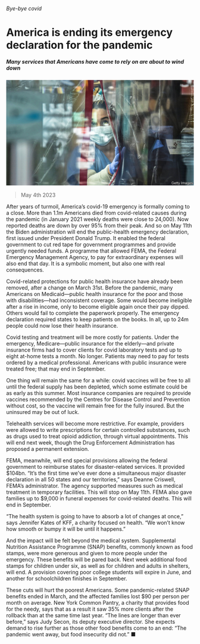 ###### Bye-bye covid

# America is ending its emergency declaration for the pandemic 

##### Many services that Americans have come to rely on are about to wind down 

![image](images/20230506_USP003.jpg) 

> May 4th 2023 

After years of turmoil, America’s covid-19 emergency is formally coming to a close. More than 1.1m Americans died from covid-related causes during the pandemic (in January 2021 weekly deaths were close to 24,000). Now reported deaths are down by over 95% from their peak. And so on May 11th the Biden administration will end the public-health emergency declaration, first issued under President Donald Trump. It enabled the federal government to cut red tape for government programmes and provide urgently needed funds. A programme that allowed FEMA, the Federal Emergency Management Agency, to pay for extraordinary expenses will also end that day. It is a symbolic moment, but also one with real consequences.

Covid-related protections for public health insurance have already been removed, after a change on March 31st. Before the pandemic, many Americans on Medicaid—public health insurance for the poor and those with disabilities—had inconsistent coverage. Some would become ineligible after a rise in income, only to become eligible again once their pay dipped. Others would fail to complete the paperwork properly. The emergency declaration required states to keep patients on the books. In all, up to 24m people could now lose their health insurance.

Covid testing and treatment will be more costly for patients. Under the emergency, Medicare—public insurance for the elderly—and private insurance firms had to cover clients for covid laboratory tests and up to eight at-home tests a month. No longer. Patients may need to pay for tests ordered by a medical professional. Americans with public insurance were treated free; that may end in September.

One thing will remain the same for a while: covid vaccines will be free to all until the federal supply has been depleted, which some estimate could be as early as this summer. Most insurance companies are required to provide vaccines recommended by the Centres for Disease Control and Prevention without cost, so the vaccine will remain free for the fully insured. But the uninsured may be out of luck.

Telehealth services will become more restrictive. For example, providers were allowed to write prescriptions for certain controlled substances, such as drugs used to treat opioid addiction, through virtual appointments. This will end next week, though the Drug Enforcement Administration has proposed a permanent extension.

FEMA, meanwhile, will end special provisions allowing the federal government to reimburse states for disaster-related services. It provided $104bn. “It’s the first time we’ve ever done a simultaneous major disaster declaration in all 50 states and our territories,” says Deanne Criswell, FEMA’s administrator. The agency supported measures such as medical treatment in temporary facilities. This will stop on May 11th. FEMA also gave families up to $9,000 in funeral expenses for covid-related deaths. This will end in September.

“The health system is going to have to absorb a lot of changes at once,” says Jennifer Kates of KFF, a charity focused on health. “We won’t know how smooth or bumpy it will be until it happens.”

And the impact will be felt beyond the medical system. Supplemental Nutrition Assistance Programme (SNAP) benefits, commonly known as food stamps, were more generous and given to more people under the emergency. These benefits will be pared back. Next week additional food stamps for children under six, as well as for children and adults in shelters, will end. A provision covering poor college students will expire in June, and another for schoolchildren finishes in September.

These cuts will hurt the poorest Americans. Some pandemic-related SNAP benefits ended in March, and the affected families lost $90 per person per month on average. New York Common Pantry, a charity that provides food for the needy, says that as a result it saw 35% more clients after the rollback than at the same time last year. “The lines are longer than ever before,” says Judy Secon, its deputy executive director. She expects demand to rise further as those other food benefits come to an end: “The pandemic went away, but food insecurity did not.” ■



